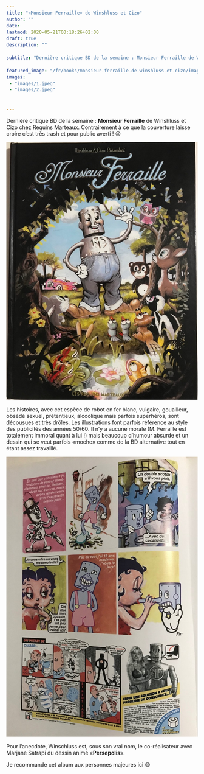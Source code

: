 ```yaml
---
title: "«Monsieur Ferraille» de Winshluss et Cizo"
author: ""
date: 
lastmod: 2020-05-21T00:18:26+02:00
draft: true
description: ""

subtitle: "Dernière critique BD de la semaine : Monsieur Ferraille de Winshluss et Cizo chez Requins Marteaux. Contrairement à ce que la couverture…"

featured_image: "/fr/books/monsieur-ferraille-de-winshluss-et-cizo/images/1.jpeg" 
images:
 - "images/1.jpeg"
 - "images/2.jpeg"


---
```


Dernière critique BD de la semaine : **Monsieur Ferraille** de Winshluss et Cizo chez Requins Marteaux. Contrairement à ce que la couverture laisse croire c’est très trash et pour public averti ! 😉




![image](images/1.jpeg#layoutTextWidth)



Les histoires, avec cet espèce de robot en fer blanc, vulgaire, gouailleur, obsédé sexuel, prétentieux, alcoolique mais parfois superhéros, sont décousues et très drôles. Les illustrations font parfois référence au style des publicités des années 50/60. Il n’y a aucune morale (M. Ferraille est totalement immoral quant à lui !) mais beaucoup d’humour absurde et un dessin qui se veut parfois «moche» comme de la BD alternative tout en étant assez travaillé.




![image](images/2.jpeg#layoutTextWidth)



Pour l’anecdote, Winschluss est, sous son vrai nom, le co-réalisateur avec Marjane Satrapi du dessin animé «**Persepolis**».

Je recommande cet album aux personnes majeures ici 😄

